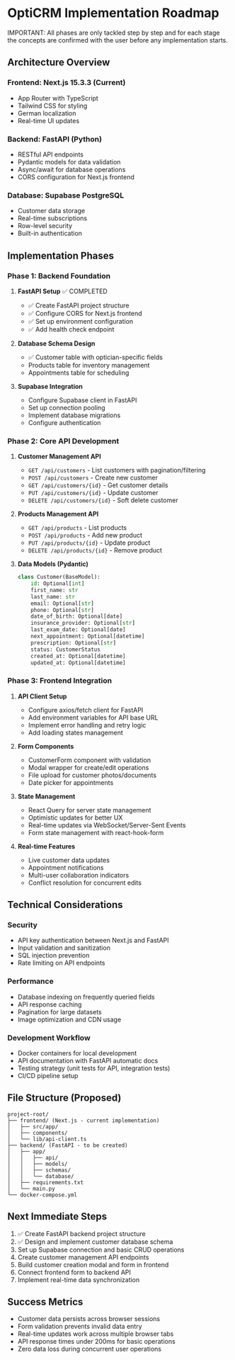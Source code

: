 # OptiCRM Implementation Roadmap

IMPORTANT: All phases are only tackled step by step and for each stage the concepts are confirmed with the user before any implementation starts.

## Architecture Overview

### Frontend: Next.js 15.3.3 (Current)
- App Router with TypeScript
- Tailwind CSS for styling
- German localization
- Real-time UI updates

### Backend: FastAPI (Python)
- RESTful API endpoints
- Pydantic models for data validation
- Async/await for database operations
- CORS configuration for Next.js frontend

### Database: Supabase PostgreSQL
- Customer data storage
- Real-time subscriptions
- Row-level security
- Built-in authentication

## Implementation Phases

### Phase 1: Backend Foundation
1. **FastAPI Setup** ✅ COMPLETED
   - ✅ Create FastAPI project structure
   - ✅ Configure CORS for Next.js frontend
   - ✅ Set up environment configuration
   - ✅ Add health check endpoint

2. **Database Schema Design**
   - ✅ Customer table with optician-specific fields
   - Products table for inventory management
   - Appointments table for scheduling

3. **Supabase Integration**
   - Configure Supabase client in FastAPI
   - Set up connection pooling
   - Implement database migrations
   - Configure authentication

### Phase 2: Core API Development
1. **Customer Management API**
   - `GET /api/customers` - List customers with pagination/filtering
   - `POST /api/customers` - Create new customer
   - `GET /api/customers/{id}` - Get customer details
   - `PUT /api/customers/{id}` - Update customer
   - `DELETE /api/customers/{id}` - Soft delete customer

2. **Products Management API**
   - `GET /api/products` - List products
   - `POST /api/products` - Add new product
   - `PUT /api/products/{id}` - Update product
   - `DELETE /api/products/{id}` - Remove product

3. **Data Models (Pydantic)**
   ```python
   class Customer(BaseModel):
       id: Optional[int]
       first_name: str
       last_name: str
       email: Optional[str]
       phone: Optional[str]
       date_of_birth: Optional[date]
       insurance_provider: Optional[str]
       last_exam_date: Optional[date]
       next_appointment: Optional[datetime]
       prescription: Optional[str]
       status: CustomerStatus
       created_at: Optional[datetime]
       updated_at: Optional[datetime]
   ```

### Phase 3: Frontend Integration
1. **API Client Setup**
   - Configure axios/fetch client for FastAPI
   - Add environment variables for API base URL
   - Implement error handling and retry logic
   - Add loading states management

2. **Form Components**
   - CustomerForm component with validation
   - Modal wrapper for create/edit operations
   - File upload for customer photos/documents
   - Date picker for appointments

3. **State Management**
   - React Query for server state management
   - Optimistic updates for better UX
   - Real-time updates via WebSocket/Server-Sent Events
   - Form state management with react-hook-form

3. **Real-time Features**
   - Live customer data updates
   - Appointment notifications
   - Multi-user collaboration indicators
   - Conflict resolution for concurrent edits

## Technical Considerations

### Security
- API key authentication between Next.js and FastAPI
- Input validation and sanitization
- SQL injection prevention
- Rate limiting on API endpoints

### Performance
- Database indexing on frequently queried fields
- API response caching
- Pagination for large datasets
- Image optimization and CDN usage

### Development Workflow
- Docker containers for local development
- API documentation with FastAPI automatic docs
- Testing strategy (unit tests for API, integration tests)
- CI/CD pipeline setup

## File Structure (Proposed)

```
project-root/
├── frontend/ (Next.js - current implementation)
│   ├── src/app/
│   ├── components/
│   └── lib/api-client.ts
├── backend/ (FastAPI - to be created)
│   ├── app/
│   │   ├── api/
│   │   ├── models/
│   │   ├── schemas/
│   │   └── database/
│   ├── requirements.txt
│   └── main.py
└── docker-compose.yml
```

## Next Immediate Steps
1. ✅ Create FastAPI backend project structure
2. ✅ Design and implement customer database schema
3. Set up Supabase connection and basic CRUD operations
4. Create customer management API endpoints
5. Build customer creation modal and form in frontend
6. Connect frontend form to backend API
7. Implement real-time data synchronization

## Success Metrics
- Customer data persists across browser sessions
- Form validation prevents invalid data entry
- Real-time updates work across multiple browser tabs
- API response times under 200ms for basic operations
- Zero data loss during concurrent user operations